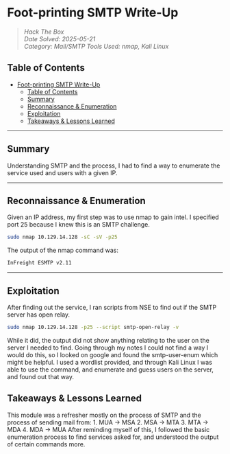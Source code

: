 # Foot-printing SMTP Write-Up
>
> *Hack The Box*  
> *Date Solved: 2025-05-21*  
> *Category: Mail/SMTP*
> *Tools Used: nmap, Kali Linux*

## Table of Contents

- [Foot-printing SMTP Write-Up](#foot-printing-smtp-write-up)
  - [Table of Contents](#table-of-contents)
  - [Summary](#summary)
  - [Reconnaissance \& Enumeration](#reconnaissance--enumeration)
  - [Exploitation](#exploitation)
  - [Takeaways \& Lessons Learned](#takeaways--lessons-learned)

---

## Summary

Understanding SMTP and the process, I had to find a way to enumerate the service used and users with a given IP.

---

## Reconnaissance & Enumeration

Given an IP address, my first step was to use nmap to gain intel. I specified port 25 because I knew this is an SMTP challenge.

```bash
sudo nmap 10.129.14.128 -sC -sV -p25
```

The output of the nmap command was:

```bash
InFreight ESMTP v2.11
```

---

## Exploitation

After finding out the service, I ran scripts from NSE to find out if the SMTP server has open relay.

```bash
sudo nmap 10.129.14.128 -p25 --script smtp-open-relay -v
```

While it did, the output did not show anything relating to the user on the server I needed to find. Going through my notes I could not find a way I would do this, so I looked on google and found the smtp-user-enum which might be helpful. I used a wordlist provided, and through Kali Linux I was able to use the command, and enumerate and guess users on the server, and found out that way.

## Takeaways & Lessons Learned

This module was a refresher mostly on the process of SMTP and the process of sending mail from:
    1. MUA → MSA
    2. MSA → MTA
    3. MTA → MDA
    4. MDA → MUA
After reminding myself of this, I followed the basic enumeration process to find services asked for, and understood the output of certain commands more.
